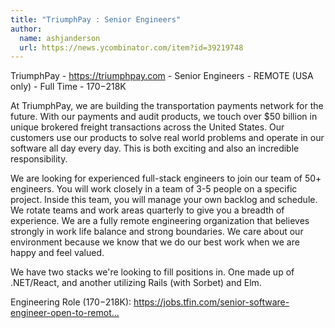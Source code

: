 ```yaml
---
title: "TriumphPay : Senior Engineers"
author:
  name: ashjanderson
  url: https://news.ycombinator.com/item?id=39219748
---
```

TriumphPay - <a href="https:&#x2F;&#x2F;triumphpay.com" rel="nofollow">https:&#x2F;&#x2F;triumphpay.com</a> - Senior Engineers - REMOTE (USA only) - Full Time - $170-$218K

At TriumphPay, we are building the transportation payments network for the future. With our payments and audit products, we touch over $50 billion in unique brokered freight transactions across the United States. Our customers use our products to solve real world problems and operate in our software all day every day. This is both exciting and also an incredible responsibility.

We are looking for experienced full-stack engineers to join our team of 50+ engineers. You will work closely in a team of 3-5 people on a specific project. Inside this team, you will manage your own backlog and schedule. We rotate teams and work areas quarterly to give you a breadth of experience. We are a fully remote engineering organization that believes strongly in work life balance and strong boundaries. We care about our environment because we know that we do our best work when we are happy and feel valued.

We have two stacks we&#x27;re looking to fill positions in. One made up of .NET&#x2F;React, and another utilizing Rails (with Sorbet) and Elm.

Engineering Role ($170-$218K): <a href="https:&#x2F;&#x2F;jobs.tfin.com&#x2F;senior-software-engineer-open-to-remote&#x2F;job&#x2F;26169033" rel="nofollow">https:&#x2F;&#x2F;jobs.tfin.com&#x2F;senior-software-engineer-open-to-remot...</a>
